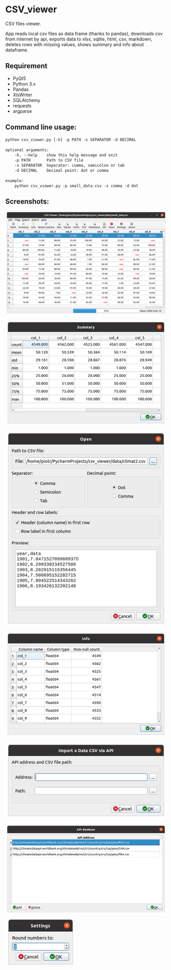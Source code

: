 # CSV_viewer
CSV files viewer.
 
App reads local csv files as data frame (thanks to pandas), downloads csv from internet by api, exports data to xlsx, sqlite, html, csv, markdown, deletes rows with missing values, shows summary and info about dataframe. 

## Requirement 
-   PyQt5
-   Python 3.x  
-   Pandas 
-   XlsWriter
-   SQLAlchemy
-   requests
-   argparse

## Command line usage: 

    python csv_viewer.py [-h] -p PATH -s SEPARATOR -d DECIMAL

    optional arguments:
        -h, --help    show this help message and exit
        -p PATH       Path to CSV file
        -s SEPARATOR  Separator: comma, semicolon or tab
        -d DECIMAL    Decimal point: dot or comma
    
    example:
        python csv_viewer.py -p small_data.csv -s comma -d dot 

## Screenshots:

![Screen](/doc/csv_viewer.png)

![Screen](/doc/csv_viewer2.png)

![Screen](/doc/csv_viewer3.png)

![Screen](/doc/csv_viewer4.png)

![Screen](/doc/csv_viewer5.png)

![Screen](/doc/csv_viewer6.png)

![Screen](/doc/csv_viewer7.png)
